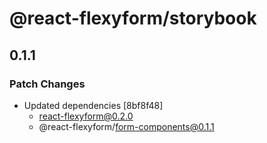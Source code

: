 # @react-flexyform/storybook

## 0.1.1

### Patch Changes

- Updated dependencies [8bf8f48]
  - react-flexyform@0.2.0
  - @react-flexyform/form-components@0.1.1
